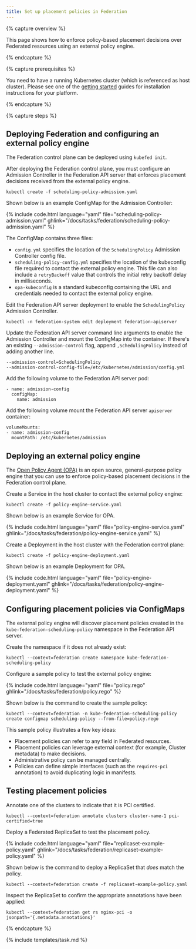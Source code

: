 ```yaml
---
title: Set up placement policies in Federation
---
```


{% capture overview %}

This page shows how to enforce policy-based placement decisions over Federated
resources using an external policy engine.

{% endcapture %}

{% capture prerequisites %}

You need to have a running Kubernetes cluster (which is referenced as host
cluster). Please see one of the [getting started](/docs/setup/)
guides for installation instructions for your platform.

{% endcapture %}

{% capture steps %}

## Deploying Federation and configuring an external policy engine

The Federation control plane can be deployed using `kubefed init`.

After deploying the Federation control plane, you must configure an Admission
Controller in the Federation API server that enforces placement decisions
received from the external policy engine.

    kubectl create -f scheduling-policy-admission.yaml

Shown below is an example ConfigMap for the Admission Controller:

{% include code.html language="yaml" file="scheduling-policy-admission.yaml" ghlink="/docs/tasks/federation/scheduling-policy-admission.yaml" %}

The ConfigMap contains three files:

* `config.yml` specifies the location of the `SchedulingPolicy` Admission
  Controller config file.
* `scheduling-policy-config.yml` specifies the location of the kubeconfig file
  required to contact the external policy engine. This file can also include a
  `retryBackoff` value that controls the initial retry backoff delay in
  milliseconds.
* `opa-kubeconfig` is a standard kubeconfig containing the URL and credentials
  needed to contact the external policy engine.

Edit the Federation API server deployment to enable the `SchedulingPolicy`
Admission Controller.

	kubectl -n federation-system edit deployment federation-apiserver

Update the Federation API server command line arguments to enable the Admission
Controller and mount the ConfigMap into the container. If there's an existing
`--admission-control` flag, append `,SchedulingPolicy` instead of adding
another line.

    --admission-control=SchedulingPolicy
    --admission-control-config-file=/etc/kubernetes/admission/config.yml

Add the following volume to the Federation API server pod:

    - name: admission-config
      configMap:
        name: admission

Add the following volume mount the Federation API server `apiserver` container:

    volumeMounts:
    - name: admission-config
      mountPath: /etc/kubernetes/admission

## Deploying an external policy engine

The [Open Policy Agent (OPA)](http://openpolicyagent.org) is an open source,
general-purpose policy engine that you can use to enforce policy-based placement
decisions in the Federation control plane.

Create a Service in the host cluster to contact the external policy engine:

    kubectl create -f policy-engine-service.yaml

Shown below is an example Service for OPA.

{% include code.html language="yaml" file="policy-engine-service.yaml" ghlink="/docs/tasks/federation/policy-engine-service.yaml" %}

Create a Deployment in the host cluster with the Federation control plane:

    kubectl create -f policy-engine-deployment.yaml

Shown below is an example Deployment for OPA.

{% include code.html language="yaml" file="policy-engine-deployment.yaml" ghlink="/docs/tasks/federation/policy-engine-deployment.yaml" %}

## Configuring placement policies via ConfigMaps

The external policy engine will discover placement policies created in the
`kube-federation-scheduling-policy` namespace in the Federation API server.

Create the namespace if it does not already exist:

    kubectl --context=federation create namespace kube-federation-scheduling-policy

Configure a sample policy to test the external policy engine:

{% include code.html language="yaml" file="policy.rego" ghlink="/docs/tasks/federation/policy.rego" %}

Shown below is the command to create the sample policy:

    kubectl --context=federation -n kube-federation-scheduling-policy create configmap scheduling-policy --from-file=policy.rego

This sample policy illustrates a few key ideas:

* Placement policies can refer to any field in Federated resources.
* Placement policies can leverage external context (for example, Cluster
  metadata) to make decisions.
* Administrative policy can be managed centrally.
* Policies can define simple interfaces (such as the `requires-pci` annotation) to
  avoid duplicating logic in manifests.

## Testing placement policies

Annotate one of the clusters to indicate that it is PCI certified.

    kubectl --context=federation annotate clusters cluster-name-1 pci-certified=true

Deploy a Federated ReplicaSet to test the placement policy.

{% include code.html language="yaml" file="replicaset-example-policy.yaml" ghlink="/docs/tasks/federation/replicaset-example-policy.yaml" %}

Shown below is the command to deploy a ReplicaSet that *does* match the policy.

    kubectl --context=federation create -f replicaset-example-policy.yaml

Inspect the ReplicaSet to confirm the appropriate annotations have been applied:

    kubectl --context=federation get rs nginx-pci -o jsonpath='{.metadata.annotations}'

{% endcapture %}

{% include templates/task.md %}
